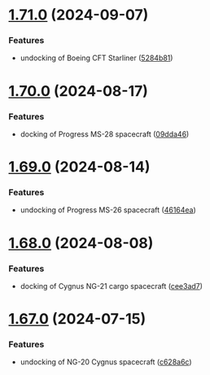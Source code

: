 # [1.71.0](https://github.com/corquaid/international-space-station-APIs/compare/v1.70.0...v1.71.0) (2024-09-07)


### Features

* undocking of Boeing CFT Starliner ([5284b81](https://github.com/corquaid/international-space-station-APIs/commit/5284b81fccb9f5447d04c116ff11ecfd58a0feea))



# [1.70.0](https://github.com/corquaid/international-space-station-APIs/compare/v1.69.0...v1.70.0) (2024-08-17)


### Features

* docking of Progress MS-28 spacecraft ([09dda46](https://github.com/corquaid/international-space-station-APIs/commit/09dda46707716d7a998166e61abcace2cc7abc40))



# [1.69.0](https://github.com/corquaid/international-space-station-APIs/compare/v1.68.0...v1.69.0) (2024-08-14)


### Features

* undocking of Progress MS-26 spacecraft ([46164ea](https://github.com/corquaid/international-space-station-APIs/commit/46164eac1f1d3d2d36bfc1d0a48402bdaf315fc8))



# [1.68.0](https://github.com/corquaid/international-space-station-APIs/compare/v1.67.0...v1.68.0) (2024-08-08)


### Features

* docking of Cygnus NG-21 cargo spacecraft ([cee3ad7](https://github.com/corquaid/international-space-station-APIs/commit/cee3ad7d037e55b2801d06dca44e4b4d6582bfd2))



# [1.67.0](https://github.com/corquaid/international-space-station-APIs/compare/v1.66.0...v1.67.0) (2024-07-15)


### Features

* undocking of NG-20 Cygnus spacecraft ([c628a6c](https://github.com/corquaid/international-space-station-APIs/commit/c628a6cf31cf1857b2dc9854f5996e3f2d9d9014))



